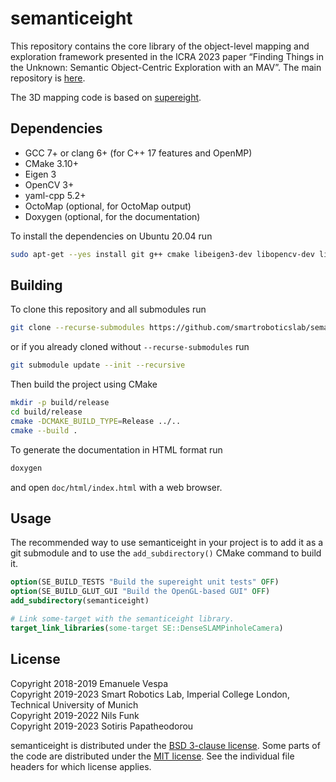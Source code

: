 # semanticeight

This repository contains the core library of the object-level mapping and
exploration framework presented in the ICRA 2023 paper “Finding Things in the
Unknown: Semantic Object-Centric Exploration with an MAV”. The main repository
is [here](https://github.com/smartroboticslab/semantic-exploration-icra-2023).

The 3D mapping code is based on
[supereight](https://bitbucket.org/smartroboticslab/supereight-public).


## Dependencies

* GCC 7+ or clang 6+ (for C++ 17 features and OpenMP)
* CMake 3.10+
* Eigen 3
* OpenCV 3+
* yaml-cpp 5.2+
* OctoMap (optional, for OctoMap output)
* Doxygen (optional, for the documentation)

To install the dependencies on Ubuntu 20.04 run

``` sh
sudo apt-get --yes install git g++ cmake libeigen3-dev libopencv-dev libyaml-cpp-dev liboctomap-dev doxygen
```

## Building

To clone this repository and all submodules run

``` sh
git clone --recurse-submodules https://github.com/smartroboticslab/semanticeight.git
```

or if you already cloned without `--recurse-submodules` run

``` sh
git submodule update --init --recursive
```

Then build the project using CMake

``` sh
mkdir -p build/release
cd build/release
cmake -DCMAKE_BUILD_TYPE=Release ../..
cmake --build .
```

To generate the documentation in HTML format run

``` sh
doxygen
```

and open `doc/html/index.html` with a web browser.


## Usage

The recommended way to use semanticeight in your project is to add it as a git
submodule and to use the `add_subdirectory()` CMake command to build it.

``` cmake
option(SE_BUILD_TESTS "Build the supereight unit tests" OFF)
option(SE_BUILD_GLUT_GUI "Build the OpenGL-based GUI" OFF)
add_subdirectory(semanticeight)

# Link some-target with the semanticeight library.
target_link_libraries(some-target SE::DenseSLAMPinholeCamera)
```


## License

Copyright 2018-2019 Emanuele Vespa</br>
Copyright 2019-2023 Smart Robotics Lab, Imperial College London, Technical University of Munich</br>
Copyright 2019-2022 Nils Funk</br>
Copyright 2019-2023 Sotiris Papatheodorou</br>

semanticeight is distributed under the
[BSD 3-clause license](LICENSES/BSD-3-Clause.txt). Some parts of the code are
distributed under the [MIT license](LICENSES/MIT.txt). See the individual file
headers for which license applies.
